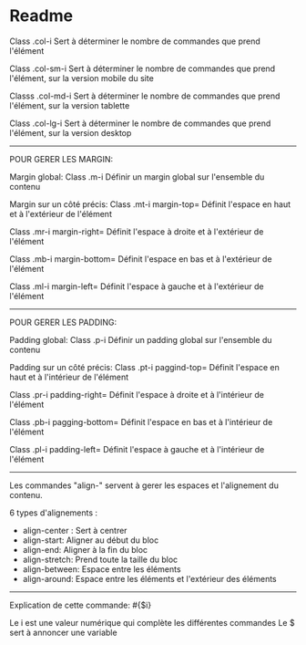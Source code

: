 # Readme

Class .col-i
Sert à déterminer le nombre de commandes que prend l'élément

Class .col-sm-i
Sert à déterminer le nombre de commandes que prend l'élément, sur la version mobile du site

Classs .col-md-i
Sert à déterminer le nombre de commandes que prend l'élément, sur la version tablette

Class .col-lg-i
Sert à déterminer le nombre de commandes que prend l'élément, sur la version desktop 

------------------------------

POUR GERER LES MARGIN:

Margin global: 
Class .m-i
Définir un margin global sur l'ensemble du contenu


Margin sur un côté précis:
Class .mt-i
margin-top= Définit l'espace en haut et à l'extérieur de l'élément

Class .mr-i
margin-right= Définit l'espace à droite et à l'extérieur de l'élément

Class .mb-i
margin-bottom= Définit l'espace en bas et à l'extérieur de l'élément

Class .ml-i
margin-left= Définit l'espace à gauche et à l'extérieur de l'élément


-------------------------------

POUR GERER LES PADDING:

Padding global:
Class .p-i
Définir un padding global sur l'ensemble du contenu


Padding sur un côté précis:
Class .pt-i
paggind-top= Définit l'espace en haut et à l'intérieur de l'élément

Class .pr-i
padding-right= Définit l'espace à droite et à l'intérieur de l'élément

Class .pb-i
pagging-bottom= Définit l'espace en bas et à l'intérieur de l'élément

Class .pl-i
padding-left= Définit l'espace à gauche et à l'intérieur de l'élément

-------------------------------

Les commandes "align-" 
servent à gerer les espaces et l'alignement du contenu.

6 types d'alignements :

- align-center : Sert à centrer 
- align-start: Aligner au début du bloc
- align-end: Aligner à la fin du bloc
- align-stretch: Prend toute la taille du bloc
- align-between: Espace entre les éléments
- align-around: Espace entre les éléments et l'extérieur des éléments

------------------------------

Explication de cette commande: #{$i}

Le i est une valeur numérique qui complète les différentes commandes
Le $ sert à annoncer une variable 


